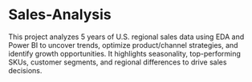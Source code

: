# Sales-Analysis
This project analyzes 5 years of U.S. regional sales data using EDA and Power BI to uncover trends, optimize product/channel strategies, and identify growth opportunities. It highlights seasonality, top-performing SKUs, customer segments, and regional differences to drive sales decisions.
